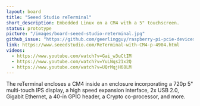 ```yaml
---
layout: board
title: "Seeed Studio reTerminal"
short_description: Embedded Linux on a CM4 with a 5" touchscreen.
status: prototype
picture: "/images/board-seeed-studio-reterminal.jpg"
github_issue: "https://github.com/geerlingguy/raspberry-pi-pcie-devices/issues/138"
link: https://www.seeedstudio.com/ReTerminal-with-CM4-p-4904.html
videos:
  - https://www.youtube.com/watch?v=Gai_w3uCtIM
  - https://www.youtube.com/watch?v=YuLNqs21x2Q
  - https://www.youtube.com/watch?v=UQrMqjH68LM
---
```

The reTerminal encloses a CM4 inside an enclosure incorporating a 720p 5" multi-touch IPS display, a high speed expansion interface, 2x USB 2.0, Gigabit Ethernet, a 40-in GPIO header, a Crypto co-processor, and more.
